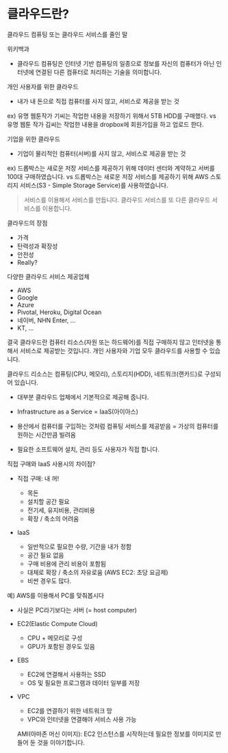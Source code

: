 # 클라우드란?

클라우드 컴퓨팅 또는 클라우드 서비스를 줄인 말

위키백과
 - 클라우드 컴퓨팅은 인터넷 기반 컴퓨팅의 일종으로 정보를 자신의 컴퓨터가 아닌 인터넷에 연결된 다른 컴퓨터로 처리하는 기술을 의미합니다.

 개인 사용자를 위한 클라우드
 - 내가 내 돈으로 직접 컴퓨터를 사지 않고, 서비스로 제공을 받는 것
 
 ex) 유명 웹툰작가 기씨는 작업한 내용을 저장하기 위해서 5TB HDD를 구매했다.
 vs 유명 웹툰 작가 김씨는 작업한 내용을 dropbox에 회원가입을 하고 업로드 한다.

 기업을 위한 클라우드
 - 기업이 물리적인 컴퓨터(서버)를 사지 않고, 서비스로 제공을 받는 것

 ex) 드롭박스는 새로운 저장 서비스를 제공하기 위해 데이터 센터와 계약하고 서버를 100대 구매하였습니다. vs 드롭박스는 새로운 저장 서비스를 제공하기 위해 AWS 스토리지 서비스(S3 - Simple Storage Service)를 사용하였습니다.

 > 서비스를 이용해서 서비스를 만듭니다. 클라우드 서비스를 또 다른 클라우드 서비스를 이용합니다.


 클라우드의 장점

- 가격
- 탄력성과 확장성
- 안전성
- Really?

다양한 클라우드 서비스 제공업체
- AWS
- Google
- Azure
- Pivotal, Heroku, Digital Ocean
- 네이버, NHN Enter, ...
- KT, ...


결국 클라우드란 컴퓨터 리소스(자원 또는 하드웨어)를 직접 구매하지 않고 인터넷을 통해서 서비스로 제공받는 것입니다.
개인 사용자와 기업 모두 클라우드를 사용할 수 있습니다.

클라우드 리소스는 컴퓨팅(CPU, 메모리), 스토리지(HDD), 네트워크(랜카드)로 구성되어 있습니다.

- 대부분 클라우드 업체에서 기본적으로 제공해 줍니다.
- Infrastructure as a Service = IaaS(아이아스)
- 용산에서 컴퓨터를 구입하는 것처럼 컴퓨팅 서비스를 제공받음
= 가상의 컴퓨터를 원하는 시간만큼 빌려옴

- 필요한 소프트웨어 설치, 관리 등도 사용자가 직접 합니다.

직접 구매와 IaaS 사용시의 차이점?
- 직접 구매: 내 꺼!
  - 목돈
  - 설치할 공간 필요
  - 전기세, 유지비용, 관리비용
  - 확장 / 축소의 어려움


- IaaS
  - 일반적으로 필요한 수량, 기간을 내가 정함
  - 공간 필요 없음
  - 구매 비용에 관리 비용이 포함됨
  - 대체로 확장 / 축소의 자유로움 (AWS EC2: 초당 요금제)
  - 비싼 경우도 많다.

예) AWS를 이용해서 PC를 맞춰봅시다

- 사실은 PC라기보다는 서버 (= host computer)

- EC2(Elastic Compute Cloud)
  - CPU + 메모리로 구성
  - GPU가 포함된 경우도 있음

- EBS
  - EC2에 연결해서 사용하는 SSD
  - OS 및 필요한 프로그램과 데이터 일부를 저장


- VPC
  - EC2를 연결하기 위한 네트워크 망
  - VPC와 인터넷을 연결해야 서비스 사용 가능


  AMI(아마존 머신 이미지): EC2 인스턴스를 시작하는데 필요한 정보를 이미지로 만들어 둔 것을 이야기합니다.